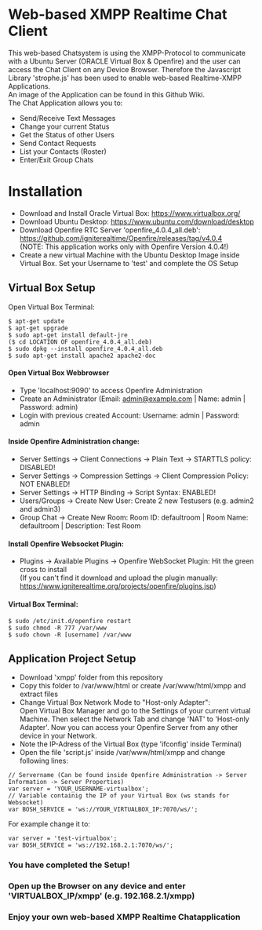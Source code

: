 # Web-based XMPP Realtime Chat Client
This web-based Chatsystem is using the XMPP-Protocol to communicate with a Ubuntu Server (ORACLE Virtual Box & Openfire) and the user can access the Chat Client on any Device Browser. Therefore the Javascript Library 'strophe.js' has been used to enable web-based Realtime-XMPP Applications. <br />
An image of the Application can be found in this Github Wiki.<br />
The Chat Application allows you to:
- Send/Receive Text Messages
- Change your current Status
- Get the Status of other Users
- Send Contact Requests
- List your Contacts (Roster)
- Enter/Exit Group Chats
# Installation
- Download and Install Oracle Virtual Box: https://www.virtualbox.org/
- Download Ubuntu Desktop: https://www.ubuntu.com/download/desktop
- Download Openfire RTC Server 'openfire_4.0.4_all.deb': https://github.com/igniterealtime/Openfire/releases/tag/v4.0.4  <br />
(NOTE: This application works only with Openfire Version 4.0.4!)
- Create a new virtual Machine with the Ubuntu Desktop Image inside Virtual Box. Set your Username to 'test' and complete the OS Setup

## Virtual Box Setup
Open Virtual Box Terminal:
```
$ apt-get update
$ apt-get upgrade
$ sudo apt-get install default-jre
($ cd LOCATION OF openfire_4.0.4_all.deb)
$ sudo dpkg --install openfire_4.0.4_all.deb 
$ sudo apt-get install apache2 apache2-doc
```
#### Open Virtual Box Webbrowser
- Type 'localhost:9090' to access Openfire Administration
- Create an Administrator (Email: admin@example.com | Name: admin | Password: admin)
- Login with previous created Account: Username: admin | Password: admin
#### Inside Openfire Administration change:
- Server Settings -> Client Connections -> Plain Text -> STARTTLS policy: DISABLED!
- Server Settings -> Compression Settings -> Client Compression Policy: NOT ENABLED!
- Server Settings -> HTTP Binding -> Script Syntax: ENABLED!
- Users/Groups -> Create New User: Create 2 new Testusers (e.g. admin2 and admin3)
- Group Chat -> Create New Room: Room ID: defaultroom | Room Name: defaultroom | Description: Test Room
#### Install Openfire Websocket Plugin:
- Plugins -> Available Plugins -> Openfire WebSocket Plugin: Hit the green cross to install<br />
(If you can't find it download and upload the plugin manually: https://www.igniterealtime.org/projects/openfire/plugins.jsp)
#### Virtual Box Terminal:
```
$ sudo /etc/init.d/openfire restart
$ sudo chmod -R 777 /var/www
$ sudo chown -R [username] /var/www
```
## Application Project Setup
- Download 'xmpp' folder from this repository
- Copy this folder to /var/www/html or create /var/www/html/xmpp and extract files
- Change Virtual Box Network Mode to "Host-only Adapter": <br />
Open Virtual Box Manager and go to the Settings of your current virtual Machine. Then select the Network Tab and change 'NAT' to 'Host-only Adapter'. Now you can access your Openfire Server from any other device in your Network.
- Note the IP-Adress of the Virtual Box (type 'ifconfig' inside Terminal)
- Open the file 'script.js' inside /var/www/html/xmpp and change following lines:
```
// Servername (Can be found inside Openfire Administration -> Server Information -> Server Properties)
var server = 'YOUR_USERNAME-virtualbox';
// Variable containig the IP of your Virtual Box (ws stands for Websocket)
var BOSH_SERVICE = 'ws://YOUR_VIRTUALBOX_IP:7070/ws/';
```
For example change it to:
```
var server = 'test-virtualbox';
var BOSH_SERVICE = 'ws://192.168.2.1:7070/ws/';
```
### You have completed the Setup!
### Open up the Browser on any device and enter 'VIRTUALBOX_IP/xmpp' (e.g. 192.168.2.1/xmpp)
### Enjoy your own web-based XMPP Realtime Chatapplication
